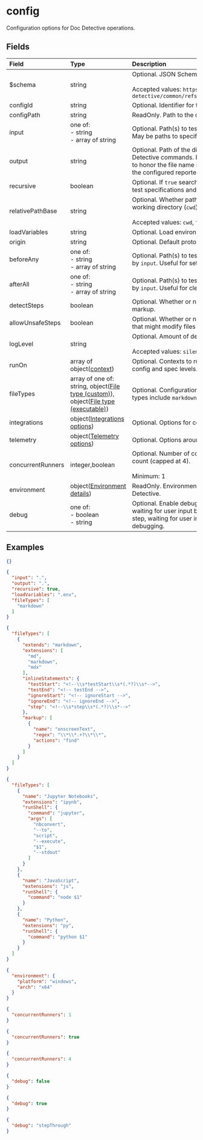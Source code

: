 
# config

Configuration options for Doc Detective operations.

## Fields

Field | Type | Description | Default
:-- | :-- | :-- | :--
$schema | string | Optional. JSON Schema for this object.<br/><br/>Accepted values: `https://raw.githubusercontent.com/doc-detective/common/refs/heads/main/dist/schemas/config_v3.schema.json` | 
configId | string | Optional. Identifier for the configuration. | 
configPath | string | ReadOnly. Path to the configuration file. | 
input | one of:<br/>- string<br/>- array of string | Optional. Path(s) to test specifications and documentation source files. May be paths to specific files or to directories to scan for files. | `.`
output | string | Optional. Path of the directory in which to store the output of Doc Detective commands. If a file path is specified, Doc Detective attempts to honor the file name specified, but file path behavior is controlled by the configured reporters. | `.`
recursive | boolean | Optional. If `true` searches `input`, `setup`, and `cleanup` paths recursively for test specifications and source files. | `true`
relativePathBase | string | Optional. Whether paths should be interpreted as relative to the current working directory (`cwd`) or to the file in which they're specified (`file`).<br/><br/>Accepted values: `cwd`, `file` | `file`
loadVariables | string | Optional. Load environment variables from the specified `.env` file. | 
origin | string | Optional. Default protocol and domain to use for relative URLs. | 
beforeAny | one of:<br/>- string<br/>- array of string | Optional. Path(s) to test specifications to perform before those specified by `input`. Useful for setting up testing environments. | 
afterAll | one of:<br/>- string<br/>- array of string | Optional. Path(s) to test specifications to perform after those specified by `input`. Useful for cleaning up testing environments. | 
detectSteps | boolean | Optional. Whether or not to detect steps in input files based on defined markup. | `true`
allowUnsafeSteps | boolean | Optional. Whether or not to run potentially unsafe steps, such as those that might modify files or system state. | 
logLevel | string | Optional. Amount of detail to output when performing an operation.<br/><br/>Accepted values: `silent`, `error`, `warning`, `info`, `debug` | `info`
runOn | array of object([context](/docs/references/schemas/context)) | Optional. Contexts to run the test in. Overrides contexts defined at the config and spec levels. | 
fileTypes | array of one of: string, object([File type (custom)](/docs/references/schemas/file-type-custom)), object([File type (executable)](/docs/references/schemas/file-type-executable)) | Optional. Configuration for file types and their markup detection. Built-in types include `markdown`, `asciidoc`, `html`, and `dita`. | ``["markdown","asciidoc","html"]``
integrations | object([Integrations options](/docs/references/schemas/integrations-options)) | Optional. Options for connecting to external services. | 
telemetry | object([Telemetry options](/docs/references/schemas/telemetry-options)) | Optional. Options around sending telemetry for Doc Detective usage. | ``{"send":true}``
concurrentRunners | integer,boolean | Optional. Number of concurrent test runners. Set to true to use CPU core count (capped at 4).<br/><br/>Minimum: 1 | `1`
environment | object([Environment details](/docs/references/schemas/environment-details)) | ReadOnly. Environment information for the system running Doc Detective. | 
debug | one of:<br/>- boolean<br/>- string | Optional. Enable debugging mode. `true` allows pausing on breakpoints, waiting for user input before continuing. `stepThrough` pauses at every step, waiting for user input before continuing. `false` disables all debugging. | `false`

## Examples

```json
{}
```

```json
{
  "input": ".",
  "output": ".",
  "recursive": true,
  "loadVariables": ".env",
  "fileTypes": [
    "markdown"
  ]
}
```

```json
{
  "fileTypes": [
    {
      "extends": "markdown",
      "extensions": [
        "md",
        "markdown",
        "mdx"
      ],
      "inlineStatements": {
        "testStart": "<!--\\s*testStart\\s*(.*?)\\s*-->",
        "testEnd": "<!-- testEnd -->",
        "ignoreStart": "<!-- ignoreStart -->",
        "ignoreEnd": "<!-- ignoreEnd -->",
        "step": "<!--\\s*step\\s*(.*?)\\s*-->"
      },
      "markup": [
        {
          "name": "onscreenText",
          "regex": "\\*\\*.+?\\*\\*",
          "actions": "find"
        }
      ]
    }
  ]
}
```

```json
{
  "fileTypes": [
    {
      "name": "Jupyter Notebooks",
      "extensions": "ipynb",
      "runShell": {
        "command": "jupyter",
        "args": [
          "nbconvert",
          "--to",
          "script",
          "--execute",
          "$1",
          "--stdout"
        ]
      }
    },
    {
      "name": "JavaScript",
      "extensions": "js",
      "runShell": {
        "command": "node $1"
      }
    },
    {
      "name": "Python",
      "extensions": "py",
      "runShell": {
        "command": "python $1"
      }
    }
  ]
}
```

```json
{
  "environment": {
    "platform": "windows",
    "arch": "x64"
  }
}
```

```json
{
  "concurrentRunners": 1
}
```

```json
{
  "concurrentRunners": true
}
```

```json
{
  "concurrentRunners": 4
}
```

```json
{
  "debug": false
}
```

```json
{
  "debug": true
}
```

```json
{
  "debug": "stepThrough"
}
```
